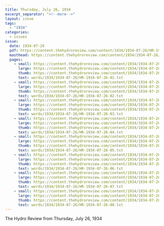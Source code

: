 ```yaml
---
title: Thursday, July 26, 1934
excerpt_separator: "<!--more-->"
layout: issue
tags:
  - "1934"
categories:
  - issues
issue:
  date: 1934-07-26
  pdf: https://content.thehydroreview.com/content/1934/1934-07-26/HR-1934-07-26.pdf
  masthead: https://content.thehydroreview.com/content/1934/1934-07-26/masthead/HR-1934-07-26.jpg
  pages:
    - small: https://content.thehydroreview.com/content/1934/1934-07-26/small/HR-1934-07-26-01.jpg
      large: https://content.thehydroreview.com/content/1934/1934-07-26/large/HR-1934-07-26-01.jpg
      thumb: https://content.thehydroreview.com/content/1934/1934-07-26/thumbnails/HR-1934-07-26-01.jpg
      text: words/1934/1934-07-26/HR-1934-07-26-01.txt
    - small: https://content.thehydroreview.com/content/1934/1934-07-26/small/HR-1934-07-26-02.jpg
      large: https://content.thehydroreview.com/content/1934/1934-07-26/large/HR-1934-07-26-02.jpg
      thumb: https://content.thehydroreview.com/content/1934/1934-07-26/thumbnails/HR-1934-07-26-02.jpg
      text: words/1934/1934-07-26/HR-1934-07-26-02.txt
    - small: https://content.thehydroreview.com/content/1934/1934-07-26/small/HR-1934-07-26-03.jpg
      large: https://content.thehydroreview.com/content/1934/1934-07-26/large/HR-1934-07-26-03.jpg
      thumb: https://content.thehydroreview.com/content/1934/1934-07-26/thumbnails/HR-1934-07-26-03.jpg
      text: words/1934/1934-07-26/HR-1934-07-26-03.txt
    - small: https://content.thehydroreview.com/content/1934/1934-07-26/small/HR-1934-07-26-04.jpg
      large: https://content.thehydroreview.com/content/1934/1934-07-26/large/HR-1934-07-26-04.jpg
      thumb: https://content.thehydroreview.com/content/1934/1934-07-26/thumbnails/HR-1934-07-26-04.jpg
      text: words/1934/1934-07-26/HR-1934-07-26-04.txt
    - small: https://content.thehydroreview.com/content/1934/1934-07-26/small/HR-1934-07-26-05.jpg
      large: https://content.thehydroreview.com/content/1934/1934-07-26/large/HR-1934-07-26-05.jpg
      thumb: https://content.thehydroreview.com/content/1934/1934-07-26/thumbnails/HR-1934-07-26-05.jpg
      text: words/1934/1934-07-26/HR-1934-07-26-05.txt
    - small: https://content.thehydroreview.com/content/1934/1934-07-26/small/HR-1934-07-26-06.jpg
      large: https://content.thehydroreview.com/content/1934/1934-07-26/large/HR-1934-07-26-06.jpg
      thumb: https://content.thehydroreview.com/content/1934/1934-07-26/thumbnails/HR-1934-07-26-06.jpg
      text: words/1934/1934-07-26/HR-1934-07-26-06.txt
    - small: https://content.thehydroreview.com/content/1934/1934-07-26/small/HR-1934-07-26-07.jpg
      large: https://content.thehydroreview.com/content/1934/1934-07-26/large/HR-1934-07-26-07.jpg
      thumb: https://content.thehydroreview.com/content/1934/1934-07-26/thumbnails/HR-1934-07-26-07.jpg
      text: words/1934/1934-07-26/HR-1934-07-26-07.txt
    - small: https://content.thehydroreview.com/content/1934/1934-07-26/small/HR-1934-07-26-08.jpg
      large: https://content.thehydroreview.com/content/1934/1934-07-26/large/HR-1934-07-26-08.jpg
      thumb: https://content.thehydroreview.com/content/1934/1934-07-26/thumbnails/HR-1934-07-26-08.jpg
      text: words/1934/1934-07-26/HR-1934-07-26-08.txt
---
```


The Hydro Review from Thursday, July 26, 1934

<!--more-->

